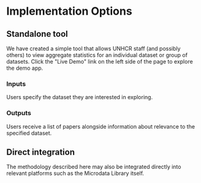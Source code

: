 # Implementation Options

## Standalone tool

We have created a simple tool that allows UNHCR staff (and possibly others) to view aggregate statistics for an individual dataset or group of datasets. Click the "Live Demo" link on the left side of the page to explore the demo app.

### Inputs

Users specify the dataset they are interested in exploring.

### Outputs

Users receive a list of papers alongside information about relevance to the specified dataset.

## Direct integration
The methodology described here may also be integrated directly into relevant platforms such as the Microdata Library itself.